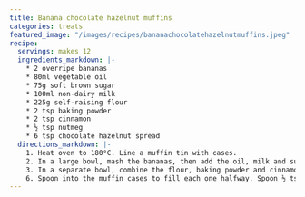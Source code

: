 ```yaml
---
title: Banana chocolate hazelnut muffins
categories: treats
featured_image: "/images/recipes/bananachocolatehazelnutmuffins.jpeg"
recipe:
  servings: makes 12
  ingredients_markdown: |-
    * 2 overripe bananas
    * 80ml vegetable oil
    * 75g soft brown sugar
    * 100ml non-dairy milk
    * 225g self-raising flour
    * 2 tsp baking powder
    * 2 tsp cinnamon
    * ½ tsp nutmeg
    * 6 tsp chocolate hazelnut spread
  directions_markdown: |-
    1. Heat oven to 180°C. Line a muffin tin with cases.
    2. In a large bowl, mash the bananas, then add the oil, milk and sugar and mix well.
    3. In a separate bowl, combine the flour, baking powder and cinnamon and nutmeg. Add the dry mixture to the wet ingredients and mix well. 
    6. Spoon into the muffin cases to fill each one halfway. Spoon ½ tsp chocolate hazelnut spread into the centre of each muffin. Cover with the remaining mixture. Bake for 20 minutes, until a skewer inserted into the centre comes out clean.
---
```

